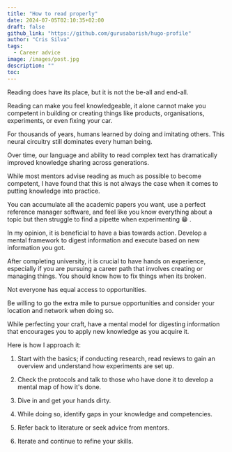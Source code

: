 ```yaml
---
title: "How to read properly"
date: 2024-07-05T02:10:35+02:00
draft: false
github_link: "https://github.com/gurusabarish/hugo-profile"
author: "Cris Silva"
tags:
  - Career advice
image: /images/post.jpg
description: ""
toc:
---
```


Reading does have its place, but it is not the be-all and end-all.


Reading can make you feel knowledgeable, it alone cannot make you competent in building or creating things like products, organisations, experiments, or even fixing your car.


For thousands of years, humans learned by doing and imitating others. This neural circuitry still dominates every human being.


Over time, our language and ability to read complex text has dramatically improved knowledge sharing across generations.


While most mentors advise reading as much as possible to become competent, I have found that this is not always the case when it comes to putting knowledge into practice.


You can accumulate all the academic papers you want, use a perfect reference manager software, and feel like you know everything about a topic but then struggle to find a pipette when experimenting 😁 .


In my opinion, it is beneficial to have a bias towards action. Develop a mental framework to digest information and execute based on new information you got.


After completing university, it is crucial to have hands on experience, especially if you are pursuing a career path that involves creating or managing things. You should know how to fix things when its broken.


Not everyone has equal access to opportunities. 


Be willing to go the extra mile to pursue opportunities and consider your location and network when doing so.


While perfecting your craft, have a mental model for digesting information that encourages you to apply new knowledge as you acquire it.


Here is how I approach it:


1. Start with the basics; if conducting research, read reviews to gain an overview and understand how experiments are set up.


2. Check the protocols and talk to those who have done it to develop a mental map of how it's done.


3. Dive in and get your hands dirty.


4. While doing so, identify gaps in your knowledge and competencies.


5. Refer back to literature or seek advice from mentors.


6. Iterate and continue to refine your skills.
